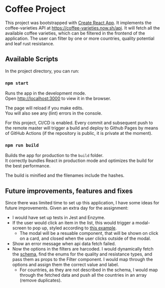 # Coffee Project

This project was bootstrapped with [Create React App](https://github.com/facebook/create-react-app). It implements the coffee-varieties API at https://coffee-varieties.now.sh/api. 
It will fetch all the available coffee varieties, which can be filtered in the frontend of the application. The user can filter by one or more countries, quality potential and leaf rust resistance.

## Available Scripts

In the project directory, you can run:

### `npm start`

Runs the app in the development mode.<br />
Open [http://localhost:3000](http://localhost:3000) to view it in the browser.

The page will reload if you make edits.<br />
You will also see any (lint) errors in the console.

For this project, CI/CD is enabled. Every commit and subsequent push to the remote master will trigger a build and deploy to Github Pages by means of GitHub Actions (if the repository is public, it is private at the moment).

### `npm run build`

Builds the app for production to the `build` folder.<br />
It correctly bundles React in production mode and optimizes the build for the best performance.

The build is minified and the filenames include the hashes.

## Future improvements, features and fixes

Since there was limited time to set up this application, I have some ideas for future improvements. Given an extra day for the assignment:
- I would have set up tests in Jest and Enzyme. 
- If the user would click an item in the list, this would trigger a modal-screen to pop up, styled according to [this example](https://coffee-varieties.now.sh/ui-reference.png).
  - The modal will be a resuable component, that will be shown on click on a card, and closed when the user clicks outside of the modal. 
- Show an error message when api data fetch failed.
- Now the options in the filters are harcoded. I would dynamically fetch the [schema](https://coffee-varieties.now.sh/schema/varieties.json), find the enums for the quality and resistance types, and pass them as props to the Filter component. I would map through the options and assign them the correct value and label. 
  - For countries, as they are not described in the schema, I would map through the fetched data and push all the countries in an array (remove duplicates).
  
